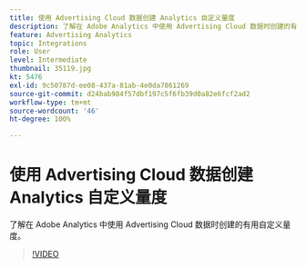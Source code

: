 ```yaml
---
title: 使用 Advertising Cloud 数据创建 Analytics 自定义量度
description: 了解在 Adobe Analytics 中使用 Advertising Cloud 数据时创建的有用自定义量度。
feature: Advertising Analytics
topic: Integrations
role: User
level: Intermediate
thumbnail: 35119.jpg
kt: 5476
exl-id: 9c50787d-ee08-437a-81ab-4e0da7861269
source-git-commit: d24bab984f57dbf197c5f6fb39d0a82e6fcf2ad2
workflow-type: tm+mt
source-wordcount: '46'
ht-degree: 100%

---
```



# 使用 Advertising Cloud 数据创建 Analytics 自定义量度

了解在 Adobe Analytics 中使用 Advertising Cloud 数据时创建的有用自定义量度。

>[!VIDEO](https://video.tv.adobe.com/v/35119/?quality=12&learn=on)
